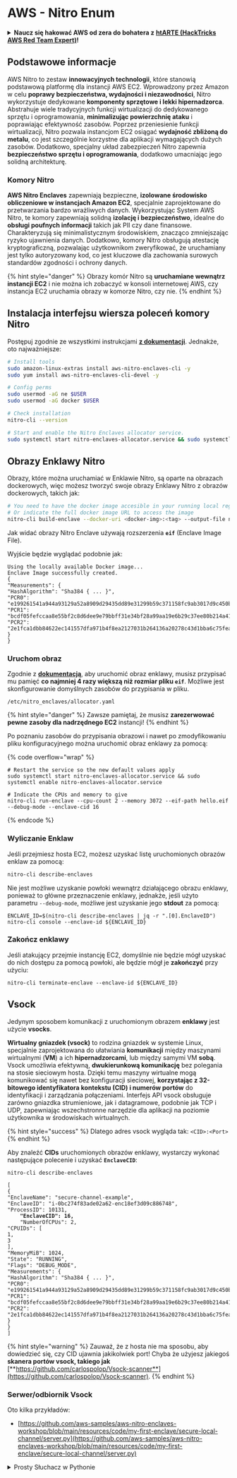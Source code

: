# AWS - Nitro Enum

<details>

<summary><strong>Naucz się hakować AWS od zera do bohatera z</strong> <a href="https://training.hacktricks.xyz/courses/arte"><strong>htARTE (HackTricks AWS Red Team Expert)</strong></a><strong>!</strong></summary>

Inne sposoby wsparcia HackTricks:

* Jeśli chcesz zobaczyć swoją **firmę reklamowaną w HackTricks** lub **pobrać HackTricks w formacie PDF**, sprawdź [**PLANY SUBSKRYPCYJNE**](https://github.com/sponsors/carlospolop)!
* Zdobądź [**oficjalne gadżety PEASS & HackTricks**](https://peass.creator-spring.com)
* Odkryj [**Rodzinę PEASS**](https://opensea.io/collection/the-peass-family), naszą kolekcję ekskluzywnych [**NFT**](https://opensea.io/collection/the-peass-family)
* **Dołącz do** 💬 [**grupy Discord**](https://discord.gg/hRep4RUj7f) lub [**grupy telegramowej**](https://t.me/peass) lub **śledź** nas na **Twitterze** 🐦 [**@hacktricks\_live**](https://twitter.com/hacktricks\_live)**.**
* **Podziel się swoimi sztuczkami hakerskimi, przesyłając PR-y do** [**HackTricks**](https://github.com/carlospolop/hacktricks) i [**HackTricks Cloud**](https://github.com/carlospolop/hacktricks-cloud) github repos.

</details>

## Podstawowe informacje

AWS Nitro to zestaw **innowacyjnych technologii**, które stanowią podstawową platformę dla instancji AWS EC2. Wprowadzony przez Amazon w celu **poprawy bezpieczeństwa, wydajności i niezawodności**, Nitro wykorzystuje dedykowane **komponenty sprzętowe i lekki hipernadzorca**. Abstrahuje wiele tradycyjnych funkcji wirtualizacji do dedykowanego sprzętu i oprogramowania, **minimalizując powierzchnię ataku** i poprawiając efektywność zasobów. Poprzez przeniesienie funkcji wirtualizacji, Nitro pozwala instancjom EC2 osiągać **wydajność zbliżoną do metalu**, co jest szczególnie korzystne dla aplikacji wymagających dużych zasobów. Dodatkowo, specjalny układ zabezpieczeń Nitro zapewnia **bezpieczeństwo sprzętu i oprogramowania**, dodatkowo umacniając jego solidną architekturę.

### Komory Nitro

**AWS Nitro Enclaves** zapewniają bezpieczne, **izolowane środowisko obliczeniowe w instancjach Amazon EC2**, specjalnie zaprojektowane do przetwarzania bardzo wrażliwych danych. Wykorzystując System AWS Nitro, te komory zapewniają solidną **izolację i bezpieczeństwo**, idealne do **obsługi poufnych informacji** takich jak PII czy dane finansowe. Charakteryzują się minimalistycznym środowiskiem, znacząco zmniejszając ryzyko ujawnienia danych. Dodatkowo, komory Nitro obsługują atestację kryptograficzną, pozwalając użytkownikom zweryfikować, że uruchamiany jest tylko autoryzowany kod, co jest kluczowe dla zachowania surowych standardów zgodności i ochrony danych.

{% hint style="danger" %}
Obrazy komór Nitro są **uruchamiane wewnątrz instancji EC2** i nie można ich zobaczyć w konsoli internetowej AWS, czy instancja EC2 uruchamia obrazy w komorze Nitro, czy nie.
{% endhint %}

## Instalacja interfejsu wiersza poleceń komory Nitro

Postępuj zgodnie ze wszystkimi instrukcjami [**z dokumentacji**](https://catalog.us-east-1.prod.workshops.aws/event/dashboard/en-US/workshop/1-my-first-enclave/1-1-nitro-enclaves-cli#run-connect-and-terminate-the-enclave). Jednakże, oto najważniejsze:
```bash
# Install tools
sudo amazon-linux-extras install aws-nitro-enclaves-cli -y
sudo yum install aws-nitro-enclaves-cli-devel -y

# Config perms
sudo usermod -aG ne $USER
sudo usermod -aG docker $USER

# Check installation
nitro-cli --version

# Start and enable the Nitro Enclaves allocator service.
sudo systemctl start nitro-enclaves-allocator.service && sudo systemctl enable nitro-enclaves-allocator.service
```
## Obrazy Enklawy Nitro

Obrazy, które można uruchamiać w Enklawie Nitro, są oparte na obrazach dockerowych, więc możesz tworzyć swoje obrazy Enklawy Nitro z obrazów dockerowych, takich jak:
```bash
# You need to have the docker image accesible in your running local registry
# Or indicate the full docker image URL to access the image
nitro-cli build-enclave --docker-uri <docker-img>:<tag> --output-file nitro-img.eif
```
Jak widać obrazy Nitro Enclave używają rozszerzenia **`eif`** (Enclave Image File).

Wyjście będzie wyglądać podobnie jak:
```
Using the locally available Docker image...
Enclave Image successfully created.
{
"Measurements": {
"HashAlgorithm": "Sha384 { ... }",
"PCR0": "e199261541a944a93129a52a8909d29435dd89e31299b59c371158fc9ab3017d9c450b0a580a487e330b4ac691943284",
"PCR1": "bcdf05fefccaa8e55bf2c8d6dee9e79bbff31e34bf28a99aa19e6b29c37ee80b214a414b7607236edf26fcb78654e63f",
"PCR2": "2e1fca1dbb84622ec141557dfa971b4f8ea2127031b264136a20278c43d1bba6c75fea286cd4de9f00450b6a8db0e6d3"
}
}
```
### Uruchom obraz

Zgodnie z [**dokumentacją**](https://catalog.us-east-1.prod.workshops.aws/event/dashboard/en-US/workshop/1-my-first-enclave/1-1-nitro-enclaves-cli#run-connect-and-terminate-the-enclave), aby uruchomić obraz enklawy, musisz przypisać mu pamięć **co najmniej 4 razy większą niż rozmiar pliku `eif`**. Możliwe jest skonfigurowanie domyślnych zasobów do przypisania w pliku.
```shell
/etc/nitro_enclaves/allocator.yaml
```
{% hint style="danger" %}
Zawsze pamiętaj, że musisz **zarezerwować pewne zasoby dla nadrzędnego EC2** instancji!
{% endhint %}

Po poznaniu zasobów do przypisania obrazowi i nawet po zmodyfikowaniu pliku konfiguracyjnego można uruchomić obraz enklawy za pomocą:

{% code overflow="wrap" %}
```shell
# Restart the service so the new default values apply
sudo systemctl start nitro-enclaves-allocator.service && sudo systemctl enable nitro-enclaves-allocator.service

# Indicate the CPUs and memory to give
nitro-cli run-enclave --cpu-count 2 --memory 3072 --eif-path hello.eif --debug-mode --enclave-cid 16
```
{% endcode %}

### Wyliczanie Enklaw

Jeśli przejmiesz hosta EC2, możesz uzyskać listę uruchomionych obrazów enklaw za pomocą:
```bash
nitro-cli describe-enclaves
```
Nie jest możliwe uzyskanie powłoki wewnątrz działającego obrazu enklawy, ponieważ to główne przeznaczenie enklawy, jednakże, jeśli użyto parametru `--debug-mode`, możliwe jest uzyskanie jego **stdout** za pomocą:
```shell
ENCLAVE_ID=$(nitro-cli describe-enclaves | jq -r ".[0].EnclaveID")
nitro-cli console --enclave-id ${ENCLAVE_ID}
```
### Zakończ enklawy

Jeśli atakujący przejmie instancję EC2, domyślnie nie będzie mógł uzyskać do nich dostępu za pomocą powłoki, ale będzie mógł je **zakończyć** przy użyciu:
```shell
nitro-cli terminate-enclave --enclave-id ${ENCLAVE_ID}
```
## Vsock

Jedynym sposobem komunikacji z uruchomionym obrazem **enklawy** jest użycie **vsocks**.

**Wirtualny gniazdek (vsock)** to rodzina gniazdek w systemie Linux, specjalnie zaprojektowana do ułatwiania **komunikacji** między maszynami wirtualnymi (**VM**) a ich **hipernadzorcami**, lub między samymi VM **sobą**. Vsock umożliwia efektywną, **dwukierunkową komunikację** bez polegania na stosie sieciowym hosta. Dzięki temu maszyny wirtualne mogą komunikować się nawet bez konfiguracji sieciowej, **korzystając z 32-bitowego identyfikatora kontekstu (CID) i numerów portów** do identyfikacji i zarządzania połączeniami. Interfejs API vsock obsługuje zarówno gniazdka strumieniowe, jak i datagramowe, podobnie jak TCP i UDP, zapewniając wszechstronne narzędzie dla aplikacji na poziomie użytkownika w środowiskach wirtualnych.

{% hint style="success" %}
Dlatego adres vsock wygląda tak: `<CID>:<Port>`
{% endhint %}

Aby znaleźć **CIDs** uruchomionych obrazów enklawy, wystarczy wykonać następujące polecenie i uzyskać **`EnclaveCID`**:

<pre class="language-bash"><code class="lang-bash">nitro-cli describe-enclaves

[
{
"EnclaveName": "secure-channel-example",
"EnclaveID": "i-0bc274f83ade02a62-enc18ef3d09c886748",
"ProcessID": 10131,
<strong>    "EnclaveCID": 16,
</strong>    "NumberOfCPUs": 2,
"CPUIDs": [
1,
3
],
"MemoryMiB": 1024,
"State": "RUNNING",
"Flags": "DEBUG_MODE",
"Measurements": {
"HashAlgorithm": "Sha384 { ... }",
"PCR0": "e199261541a944a93129a52a8909d29435dd89e31299b59c371158fc9ab3017d9c450b0a580a487e330b4ac691943284",
"PCR1": "bcdf05fefccaa8e55bf2c8d6dee9e79bbff31e34bf28a99aa19e6b29c37ee80b214a414b7607236edf26fcb78654e63f",
"PCR2": "2e1fca1dbb84622ec141557dfa971b4f8ea2127031b264136a20278c43d1bba6c75fea286cd4de9f00450b6a8db0e6d3"
}
}
]
</code></pre>

{% hint style="warning" %}
Zauważ, że z hosta nie ma sposobu, aby dowiedzieć się, czy CID ujawnia jakikolwiek port! Chyba że użyjesz jakiegoś **skanera portów vsock, takiego jak** [**https://github.com/carlospolop/Vsock-scanner**](https://github.com/carlospolop/Vsock-scanner).
{% endhint %}

### Serwer/odbiornik Vsock

Oto kilka przykładów:

* [https://github.com/aws-samples/aws-nitro-enclaves-workshop/blob/main/resources/code/my-first-enclave/secure-local-channel/server.py](https://github.com/aws-samples/aws-nitro-enclaves-workshop/blob/main/resources/code/my-first-enclave/secure-local-channel/server.py)

<details>

<summary>Prosty Słuchacz w Pythonie</summary>
```python
#!/usr/bin/env python3

# From
https://medium.com/@F.DL/understanding-vsock-684016cf0eb0

import socket

CID = socket.VMADDR_CID_HOST
PORT = 9999

s = socket.socket(socket.AF_VSOCK, socket.SOCK_STREAM)
s.bind((CID, PORT))
s.listen()
(conn, (remote_cid, remote_port)) = s.accept()

print(f"Connection opened by cid={remote_cid} port={remote_port}")

while True:
buf = conn.recv(64)
if not buf:
break

print(f"Received bytes: {buf}")
```
</szczegóły>
```bash
# Using socat
socat VSOCK-LISTEN:<port>,fork EXEC:"echo Hello from server!"
```
### Klient Vsock

Przykłady:

* [https://github.com/aws-samples/aws-nitro-enclaves-workshop/blob/main/resources/code/my-first-enclave/secure-local-channel/client.py](https://github.com/aws-samples/aws-nitro-enclaves-workshop/blob/main/resources/code/my-first-enclave/secure-local-channel/client.py)

<details>

<summary>Prosty klient w języku Python</summary>
```python
#!/usr/bin/env python3

#From https://medium.com/@F.DL/understanding-vsock-684016cf0eb0

import socket

CID = socket.VMADDR_CID_HOST
PORT = 9999

s = socket.socket(socket.AF_VSOCK, socket.SOCK_STREAM)
s.connect((CID, PORT))
s.sendall(b"Hello, world!")
s.close()
```
</szczegóły>
```bash
# Using socat
echo "Hello, vsock!" | socat - VSOCK-CONNECT:3:5000
```
### Vsock Proxy

Narzędzie vsock-proxy pozwala na proxy vsock z innym adresem, na przykład:
```bash
vsock-proxy 8001 ip-ranges.amazonaws.com 443 --config your-vsock-proxy.yaml
```
To przekieruje **lokalny port 8001 w vsock** do `ip-ranges.amazonaws.com:443`, a plik **`your-vsock-proxy.yaml`** może zawierać ten kod umożliwiający dostęp do `ip-ranges.amazonaws.com:443`:
```yaml
allowlist:
- {address: ip-ranges.amazonaws.com, port: 443}
```
Możliwe jest zobaczenie adresów vsock (**`<CID>:<Port>`**) używanych przez hosta EC2 za pomocą (zauważ `3:8001`, gdzie 3 to CID, a 8001 to port):

{% code overflow="wrap" %}
```bash
sudo ss -l -p -n | grep v_str
v_str LISTEN 0      0                                                                              3:8001                   *:*     users:(("vsock-proxy",pid=9458,fd=3))
```
{% endcode %}

## Atestacja Nitro Enclave i KMS

SDK Nitro Enclaves umożliwia enklawie żądanie **kryptograficznie podpisanego dokumentu atestacji** od **Hypervisora** Nitro, który zawiera **unikalne pomiaru** specyficzne dla tej enklawy. Te pomiary, które obejmują **skróty i rejestry konfiguracji platformy (PCRs)**, są wykorzystywane podczas procesu atestacji do **udowodnienia tożsamości enklawy** i **budowania zaufania z zewnętrznymi usługami**. Dokument atestacji zazwyczaj zawiera wartości takie jak PCR0, PCR1 i PCR2, z którymi już się spotkałeś tworząc i zapisując plik EIF enklawy.

Z [**dokumentacji**](https://catalog.us-east-1.prod.workshops.aws/event/dashboard/en-US/workshop/1-my-first-enclave/1-3-cryptographic-attestation#a-unique-feature-on-nitro-enclaves), oto wartości PCR:

<table><thead><tr><th width="97">PCR</th><th width="221">Skrót z ...</th><th>Opis</th></tr></thead><tbody><tr><td>PCR0</td><td>Plik obrazu enklawy</td><td>Ciągły pomiar zawartości pliku obrazu, bez danych sekcji.</td></tr><tr><td>PCR1</td><td>Jądro Linuxa i bootstrap</td><td>Ciągły pomiar jądra i danych boot ramfs.</td></tr><tr><td>PCR2</td><td>Aplikacja</td><td>Ciągły, uporządkowany pomiar aplikacji użytkownika, bez boot ramfs.</td></tr><tr><td>PCR3</td><td>Rola IAM przypisana do instancji nadrzędnej</td><td>Ciągły pomiar roli IAM przypisanej do instancji nadrzędnej. Zapewnia, że proces atestacji powiedzie się tylko wtedy, gdy instancja nadrzędna ma właściwą rolę IAM.</td></tr><tr><td>PCR4</td><td>ID instancji instancji nadrzędnej</td><td>Ciągły pomiar ID instancji nadrzędnej. Zapewnia, że proces atestacji powiedzie się tylko wtedy, gdy instancja nadrzędna ma określone ID instancji.</td></tr><tr><td>PCR8</td><td>Certyfikat podpisujący plik obrazu enklawy</td><td>Pomiar certyfikatu podpisującego określony dla pliku obrazu enklawy. Zapewnia, że proces atestacji powiedzie się tylko wtedy, gdy enklawa została uruchomiona z pliku obrazu enklawy podpisanego określonym certyfikatem.</td></tr></tbody></table>

Możesz zintegrować **kryptograficzną atestację** do swoich aplikacji i wykorzystać gotowe integracje z usługami takimi jak **AWS KMS**. AWS KMS może **zweryfikować atestacje enklawy** i oferuje klucze warunkowe oparte na atestacji (`kms:RecipientAttestation:ImageSha384` i `kms:RecipientAttestation:PCR`) w swoich politykach klucza. Te polityki zapewniają, że AWS KMS zezwala na operacje przy użyciu klucza KMS **tylko jeśli dokument atestacji enklawy jest ważny** i spełnia **określone warunki**.

{% hint style="success" %}
Zauważ, że Enklawy w trybie debugowania (--debug) generują dokumenty atestacji z PCRs, które składają się z zer (`000000000000000000000000000000000000000000000000`). Dlatego polityki KMS sprawdzające te wartości zawiodą.
{% endhint %}

### Ominięcie PCR

Z perspektywy atakującego, zauważ, że niektóre PCRs pozwoliłyby na modyfikację niektórych części lub całego obrazu enklawy i wciąż byłyby ważne (na przykład PCR4 sprawdza tylko ID instancji nadrzędnej, więc uruchomienie dowolnego obrazu enklawy w tej EC2 pozwoliłoby spełnić to potencjalne wymaganie PCR).

Dlatego atakujący, który skompromituje instancję EC2, może być w stanie uruchomić inne obrazy enklaw w celu ominięcia tych zabezpieczeń.

Badania nad tym, jak modyfikować/tworzyć nowe obrazy w celu ominięcia każdego zabezpieczenia (szczególnie tych mniej oczywistych) są wciąż do zrobienia.

## Odnośniki

* [https://medium.com/@F.DL/understanding-vsock-684016cf0eb0](https://medium.com/@F.DL/understanding-vsock-684016cf0eb0)
* Wszystkie części samouczka Nitro od AWS: [https://catalog.us-east-1.prod.workshops.aws/event/dashboard/en-US/workshop/1-my-first-enclave/1-1-nitro-enclaves-cli](https://catalog.us-east-1.prod.workshops.aws/event/dashboard/en-US/workshop/1-my-first-enclave/1-1-nitro-enclaves-cli)

<details>

<summary><strong>Dowiedz się, jak hakować AWS od zera do bohatera z</strong> <a href="https://training.hacktricks.xyz/courses/arte"><strong>htARTE (HackTricks AWS Red Team Expert)</strong></a><strong>!</strong></summary>

Inne sposoby wsparcia HackTricks:

* Jeśli chcesz zobaczyć swoją **firmę reklamowaną w HackTricks** lub **pobrać HackTricks w formacie PDF**, sprawdź [**PLANY SUBSKRYPCYJNE**](https://github.com/sponsors/carlospolop)!
* Zdobądź [**oficjalne gadżety PEASS & HackTricks**](https://peass.creator-spring.com)
* Odkryj [**Rodzinę PEASS**](https://opensea.io/collection/the-peass-family), naszą kolekcję ekskluzywnych [**NFT**](https://opensea.io/collection/the-peass-family)
* **Dołącz do** 💬 [**grupy Discord**](https://discord.gg/hRep4RUj7f) lub [**grupy telegramowej**](https://t.me/peass) lub **śledź** nas na **Twitterze** 🐦 [**@hacktricks\_live**](https://twitter.com/hacktricks\_live)**.**
* **Podziel się swoimi sztuczkami hakerskimi, przesyłając PR-y do** [**HackTricks**](https://github.com/carlospolop/hacktricks) i [**HackTricks Cloud**](https://github.com/carlospolop/hacktricks-cloud) github repos.

</details>
